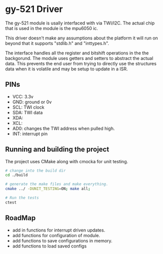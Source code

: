 # gy-521 Driver

The gy-521 module is usally interfaced with via TWI/I2C. The actual chip that
is used in the module is the mpu6050 ic.

This driver doesn't make any assumptions about the platform it will run
on beyond that it supports "stdlib.h" and "inttypes.h".

The interface handles all the register and bitshift operations in the 
the backgorund. The module uses getters and setters to abstract the
actual data. This prevents the end user from trying to directly use the 
structures data when it is volatile and may be setup to update in a ISR.

## PINs

- VCC: 3.3v
- GND: ground or 0v
- SCL: TWI clock
- SDA: TWI data
- XDA:
- XCL:
- AD0: changes the TWI address when pulled high.
- INT: interrupt pin


## Running and building the project
The project uses CMake along with cmocka for unit testing.

```sh
# change into the build dir
cd ./build

# generate the make files and make everything.
cmake ../ -DUNIT_TESTING=ON; make all;

# Run the tests
ctest

```

## RoadMap

- add in functions for interrupt driven updates.
- add functions for configuration of module.
- add functions to save configurations in memory.
- add functions to load saved configs





